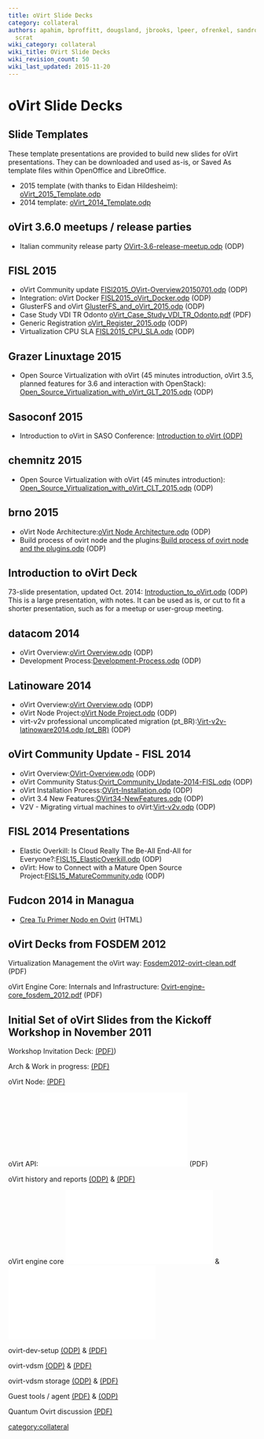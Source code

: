 ```yaml
---
title: oVirt Slide Decks
category: collateral
authors: apahim, bproffitt, dougsland, jbrooks, lpeer, ofrenkel, sandrobonazzola,
  scrat
wiki_category: collateral
wiki_title: OVirt Slide Decks
wiki_revision_count: 50
wiki_last_updated: 2015-11-20
---
```


# oVirt Slide Decks

## Slide Templates

These template presentations are provided to build new slides for oVirt presentations. They can be downloaded and used as-is, or Saved As template files within OpenOffice and LibreOffice.

*   2015 template (with thanks to Eidan Hildesheim): [oVirt_2015_Template.odp](/images/7/7b/OVirt_2015_Template.odp)
*   2014 template: [oVirt_2014_Template.odp](/images/9/96/OVirt_2014_Template.odp)

## oVirt 3.6.0 meetups / release parties

*   Italian community release party [OVirt-3.6-release-meetup.odp](/images/3/3e/OVirt-3.6-release-meetup.odp) (ODP)

## FISL 2015

*   oVirt Community update [FISl2015_OVirt-Overview20150701.odp](/images/4/48/FISl2015_OVirt-Overview20150701.odp) (ODP)
*   Integration: oVirt Docker [FISL2015_oVirt_Docker.odp](/images/4/4b/FISL2015_oVirt_Docker.odp) (ODP)
*   GlusterFS and oVirt [GlusterFS_and_oVirt_2015.odp](/images/a/a1/GlusterFS_and_oVirt_2015.odp) (ODP)
*   Case Study VDI TR Odonto [oVirt_Case_Study_VDI_TR_Odonto.pdf](/images/a/ad/OVirt_CaseStudy_FISL16_VDI.pdf) (PDF)
*   Generic Registration [oVirt_Register_2015.odp](/images/3/3e/OVirt_Register_2015.odp) (ODP)
*   Virtualization CPU SLA [FISL2015_CPU_SLA.odp](/images/4/4a/FISL2015_CPU_SLA.odp) (ODP)

## Grazer Linuxtage 2015

*   Open Source Virtualization with oVirt (45 minutes introduction, oVirt 3.5, planned features for 3.6 and interaction with OpenStack): [Open_Source_Virtualization_with_oVirt_GLT_2015.odp](/images/3/39/Open_Source_Virtualization_with_oVirt_GLT_2015.odp) (ODP)

## Sasoconf 2015

*   Introduction to oVirt in SASO Conference: [Introduction to oVirt (ODP)](https://villadalmine.fedorapeople.org/Presentaciones/Sasoconf2015/Introduction_to_oVirt-Sasoconf2015.odp)

## chemnitz 2015

*   Open Source Virtualization with oVirt (45 minutes introduction): [Open_Source_Virtualization_with_oVirt_CLT_2015.odp](/images/a/ae/Open_Source_Virtualization_with_oVirt_CLT_2015.odp) (ODP)

## brno 2015

*   oVirt Node Architecture:[oVirt Node Architecture.odp](/images/3/34/Ovirt_Node_Architecture.odp) (ODP)
*   Build process of ovirt node and the plugins:[Build process of ovirt node and the plugins.odp](/images/1/1d/Build_process_of_ovirt-node_and_the_plugins.odp) (ODP)

## Introduction to oVirt Deck

73-slide presentation, updated Oct. 2014: [Introduction_to_oVirt.odp](/images/a/ad/Introduction_to_oVirt.odp) (ODP)
This is a large presentation, with notes. It can be used as is, or cut to fit a shorter presentation, such as for a meetup or user-group meeting.

## datacom 2014

*   oVirt Overview:[oVirt Overview.odp](/images/e/eb/Ovirt-overview-latinoware2014.odp) (ODP)
*   Development Process:[Development-Process.odp](/images/7/72/Development-Process.odp) (ODP)

## Latinoware 2014

*   oVirt Overview:[oVirt Overview.odp](/images/e/eb/Ovirt-overview-latinoware2014.odp) (ODP)
*   oVirt Node Project:[oVirt Node Project.odp](/images/a/af/Ovirt-node-latinoware2014.odp) (ODP)
*   virt-v2v professional uncomplicated migration (pt_BR):[Virt-v2v-latinoware2014.odp (pt_BR)](/images/0/00/Virt-v2v-latinoware2014.odp) (ODP)

## oVirt Community Update - FISL 2014

*   oVirt Overview:[OVirt-Overview.odp](/images/8/84/OVirt-Overview.odp) (ODP)
*   oVirt Community Status:[Ovirt_Community_Update-2014-FISL.odp](/images/1/15/Ovirt_Community_Update-2014-FISL.odp) (ODP)
*   oVirt Installation Process:[OVirt-Installation.odp‎](/images/3/36/OVirt-Installation.odp) (ODP)
*   oVirt 3.4 New Features:[OVirt34-NewFeatures.odp‎](/images/3/34/OVirt34-NewFeatures.odp) (ODP)
*   V2V - Migrating virtual machines to oVirt:[Virt-v2v.odp](/images/3/30/Virt-v2v.odp) (ODP)

## FISL 2014 Presentations

*   Elastic Overkill: Is Cloud Really The Be-All End-All for Everyone?:[FISL15_ElasticOverkill.odp‎](/images/b/bf/FISL15_ElasticOverkill.odp) (ODP)
*   oVirt: How to Connect with a Mature Open Source Project:[FISL15_MatureCommunity.odp](/images/5/54/FISL15_MatureCommunity.odp) (ODP)

## Fudcon 2014 in Managua

*   [Crea Tu Primer Nodo en Ovirt](https://villadalmine.fedorapeople.org/Presentaciones/Fudcon2014Managua/) (HTML)

## oVirt Decks from FOSDEM 2012

Virtualization Management the oVirt way: [Fosdem2012-ovirt-clean.pdf](/images/b/b0/Fosdem2012-ovirt-clean.pdf) (PDF)

oVirt Engine Core: Internals and Infrastructure: [Ovirt-engine-core_fosdem_2012.pdf](/images/f/f5/Ovirt-engine-core_fosdem_2012.pdf) (PDF)

## Initial Set of oVirt Slides from the Kickoff Workshop in November 2011

Workshop Invitation Deck: [(PDF)](/wp-content/uploads/2011/09/Ovirt-WorkShop-Invitation.pdf))

Arch & Work in progress: [(PDF)](/w/images/b/be/Ovirt-arch-iheim.pdf)

oVirt Node: [(PDF)](/wp-content/uploads/2011/11/ovirt-node.pdf)

oVirt API: ![](OVirt-API-CLI-SDK-20111102.pdf  "fig:OVirt-API-CLI-SDK-20111102.pdf ") (PDF)

oVirt history and reports [(ODP)](/wp-content/uploads/2011/11/oVirt_history_and_reports.odp) & [(PDF)](/wp-content/uploads/2011/11/oVirt_history_and_reports.pdf)

oVirt engine core ![](Ovirt-engine-core-20111102.odp "fig:Ovirt-engine-core-20111102.odp") & ![](Ovirt-engine-core-20111102.pdf "fig:Ovirt-engine-core-20111102.pdf")

ovirt-dev-setup [(ODP)](/wp-content/uploads/2011/11/ovirt-dev-setup.odp) & [(PDF)](/wp-content/uploads/2011/11/ovirt-dev-setup.pdf)

ovirt-vdsm [(ODP)](/wp-content/uploads/2011/11/ovirt-vdsm.odp) & [(PDF)](/wp-content/uploads/2011/11/ovirt-vdsm.pdf)

ovirt-vdsm storage [(ODP)](/wp-content/uploads/2011/11/ovirt-vdsm-storage.odp) & [(PDF)](/wp-content/uploads/2011/11/ovirt-vdsm-storage.pdf)

Guest tools / agent [(PDF)](/w/images/2/20/Ovirt-guest-agent.pdf) & [(ODP)](/w/images/c/c9/Ovirt-guest-agent.odp)

Quantum Ovirt discussion [(PDF)](/wp-content/uploads/2011/11/Quantum_Ovirt_discussion.pdf)

<category:collateral>
